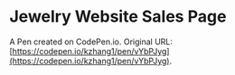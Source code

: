 # Jewelry Website Sales Page

A Pen created on CodePen.io. Original URL: [https://codepen.io/kzhang1/pen/vYbPJyg](https://codepen.io/kzhang1/pen/vYbPJyg).

